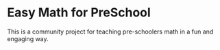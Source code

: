 # Easy Math for PreSchool
This is a community project for teaching pre-schoolers math in a fun and engaging way.
